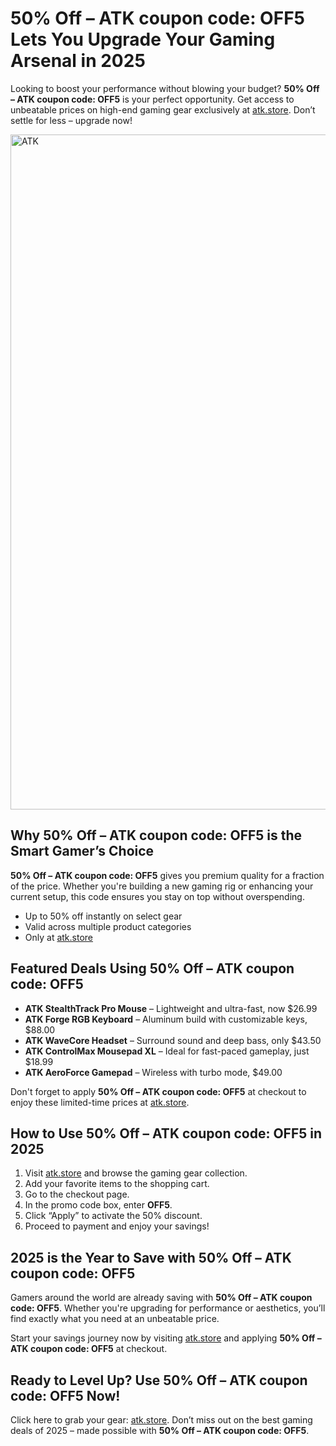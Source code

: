 <h1>50% Off – ATK coupon code: OFF5 Lets You Upgrade Your Gaming Arsenal in 2025</h1>
<p>Looking to boost your performance without blowing your budget? <strong>50% Off – ATK coupon code: OFF5</strong> is your perfect opportunity. Get access to unbeatable prices on high-end gaming gear exclusively at <a href="https://www.atk.store/?ref=getdiscount" target="_blank">atk.store</a>. Don’t settle for less – upgrade now!</p>
<section>
<img src="https://images.mirror-media.xyz/publication-images/qi95RlQ9WkppzJsSMtjQZ.png?height=315&width=630" alt="ATK" width="1080">
<h2>Why <strong>50% Off – ATK coupon code: OFF5</strong> is the Smart Gamer’s Choice</h2>
<p><strong>50% Off – ATK coupon code: OFF5</strong> gives you premium quality for a fraction of the price. Whether you're building a new gaming rig or enhancing your current setup, this code ensures you stay on top without overspending.</p>
<ul>
<li>Up to 50% off instantly on select gear</li>
<li>Valid across multiple product categories</li>
<li>Only at <a href="https://www.atk.store/?ref=getdiscount" target="_blank">atk.store</a></li>
</ul>
</section>
<section>
<h2>Featured Deals Using <strong>50% Off – ATK coupon code: OFF5</strong></h2>
<ul>
<li><strong>ATK StealthTrack Pro Mouse</strong> – Lightweight and ultra-fast, now $26.99</li>
<li><strong>ATK Forge RGB Keyboard</strong> – Aluminum build with customizable keys, $88.00</li>
<li><strong>ATK WaveCore Headset</strong> – Surround sound and deep bass, only $43.50</li>
<li><strong>ATK ControlMax Mousepad XL</strong> – Ideal for fast-paced gameplay, just $18.99</li>
<li><strong>ATK AeroForce Gamepad</strong> – Wireless with turbo mode, $49.00</li>
</ul>
<p>Don't forget to apply <strong>50% Off – ATK coupon code: OFF5</strong> at checkout to enjoy these limited-time prices at <a href="https://www.atk.store/?ref=getdiscount" target="_blank">atk.store</a>.</p>
</section>
<section>
<h2>How to Use <strong>50% Off – ATK coupon code: OFF5</strong> in 2025</h2>
<ol>
<li>Visit <a href="https://www.atk.store/?ref=getdiscount" target="_blank">atk.store</a> and browse the gaming gear collection.</li>
<li>Add your favorite items to the shopping cart.</li>
<li>Go to the checkout page.</li>
<li>In the promo code box, enter <strong>OFF5</strong>.</li>
<li>Click “Apply” to activate the 50% discount.</li>
<li>Proceed to payment and enjoy your savings!</li>
</ol>
</section>
<section>
<h2>2025 is the Year to Save with <strong>50% Off – ATK coupon code: OFF5</strong></h2>
<p>Gamers around the world are already saving with <strong>50% Off – ATK coupon code: OFF5</strong>. Whether you're upgrading for performance or aesthetics, you’ll find exactly what you need at an unbeatable price.</p>
<p>Start your savings journey now by visiting <a href="https://www.atk.store/?ref=getdiscount" target="_blank">atk.store</a> and applying <strong>50% Off – ATK coupon code: OFF5</strong> at checkout.</p>
</section>
<footer>
<h2>Ready to Level Up? Use <strong>50% Off – ATK coupon code: OFF5</strong> Now!</h2>
<p>Click here to grab your gear: <a href="https://www.atk.store/?ref=getdiscount" target="_blank">atk.store</a>. Don’t miss out on the best gaming deals of 2025 – made possible with <strong>50% Off – ATK coupon code: OFF5</strong>.</p>
</footer>
</body>
</html>
